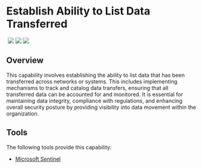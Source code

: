 # Establish Ability to List Data Transferred
&nbsp;![](https://img.shields.io/badge/ID-C1123-blue)&nbsp;![](https://img.shields.io/badge/Phase-Preparation_%28P0001%29-blue)&nbsp;![](https://img.shields.io/badge/Category-Network-blue)
## Overview
This capability involves establishing the ability to list data that has been transferred across networks or systems. This includes implementing mechanisms to track and catalog data transfers, ensuring that all transferred data can be accounted for and monitored. It is essential for maintaining data integrity, compliance with regulations, and enhancing overall security posture by providing visibility into data movement within the organization.

## Tools
The following tools provide this capability:

- [Microsoft Sentinel](../tool/ms-sentinel/C1123.md)